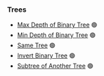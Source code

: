 ### Trees

* [Max Depth of Binary Tree](/problems/Trees/MaximumDepthOfBTree/) 🟢
* [Min Depth of Binary Tree](/problems/Trees/MinDepthOfBinaryTree/) 🟢
* [Same Tree](/problems/Trees/SameTree/) 🟢
* [Invert Binary Tree](/problems/Trees/InvertBinaryTree/) 🟢
* [Subtree of Another Tree](/problems/Trees/SubtreeOfAnotherTree/) 🟢